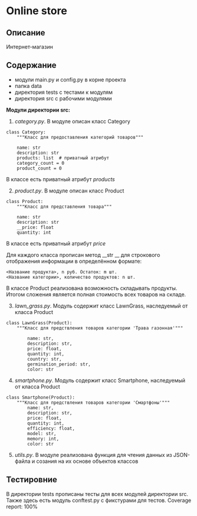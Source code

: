 # Online store

## Описание

Интернет-магазин

## Содержание

* модули main.py и config.py в корне проекта
* папка data
* директория tests с тестами к модулям
* директория src с рабочими модулями

**Модули директории src:**
1. *category.py*. В модуле описан класс Category 
```
class Category:
    """Класс для предоставления категорий товаров"""

    name: str
    description: str
    products: list  # приватный атрибут
    category_count = 0
    product_count = 0
```
В классе есть приватный атрибут *products*

2. *product.py*. В модуле описан класс Product
```
class Product:
    """Класс для представления товара"""

    name: str
    description: str
    __price: float
    quantity: int
```
В классе есть приватный атрибут *price*

Для каждого класса прописан метод __str __ для строкового отображения информации в определённом формате:
```
<Название продукта>, n руб. Остаток: m шт.
<Название категории>, количество продуктов: n шт.
```
В классе Product реализована возможность складывать продукты. Итогом сложения является полная стоимость всех товаров на складе.

3. *lawn_grass.py*. Модуль содержит класс LawnGrass, наследуемый от класса Product
```
class LawnGrass(Product):
    """Класс для предствления товаров категории 'Трава газонная'"""
    
        name: str,
        description: str,
        price: float,
        quantity: int,
        country: str,
        germination_period: str,
        color: str
```

4. *smartphone.py*. Модуль содержит класс Smartphone, наследуемый от класса Product
```
class Smartphone(Product):
    """Класс для предствления товаров категории 'Смартфоны'"""
        name: str,
        description: str,
        price: float,
        quantity: int,
        efficiency: float,
        model: str,
        memory: int,
        color: str
```
5. *utils.py*. В модуле реализована функция для чтения данных из JSON-файла и созания на их основе объектов классов

## Тестировние

В директории tests прописаны тесты для всех модулей директории src.
Также здесь есть модуль conftest.py с фикстурами для тестов. Coverage report: 100%